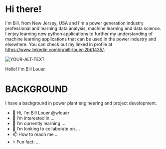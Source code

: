 #  Hi there!

I'm Bill, from New Jersey, USA and I'm a power generation industry professional and learning data analysis, machine learning and data science.  I enjoy learning new python applications to further my understanding of machine learning applications that can be used in the power industry and elsewhere.  You can check out my linked in profile at https://www.linkedin.com/in/bill-louer-2bb1435/.

<picture>
 <source media="(prefers-color-scheme: dark)" srcset="https://acadiamagic.com/images/1200w/little-hunters-A5436.jpg">
 <source media="(prefers-color-scheme: light)" srcset="https://acadiamagic.com/images/1200w/little-hunters-A5436.jpg">
 <img alt="YOUR-ALT-TEXT" src="YOUR-DEFAULT-IMAGE">
</picture>


Hello!  I'm Bill Louer.

# BACKGROUND

I have a background in power plant engineering and project development.



- 👋 Hi, I’m Bill Louer @wlouer
- 👀 I’m interested in ...
- 🌱 I’m currently learning ...
- 💞️ I’m looking to collaborate on ...
- 📫 How to reach me ...
- ⚡ Fun fact: ...

<!---
wlouer/wlouer is a ✨ special ✨ repository because its `README.md` (this file) appears on your GitHub profile.
You can click the Preview link to take a look at your changes.
--->
